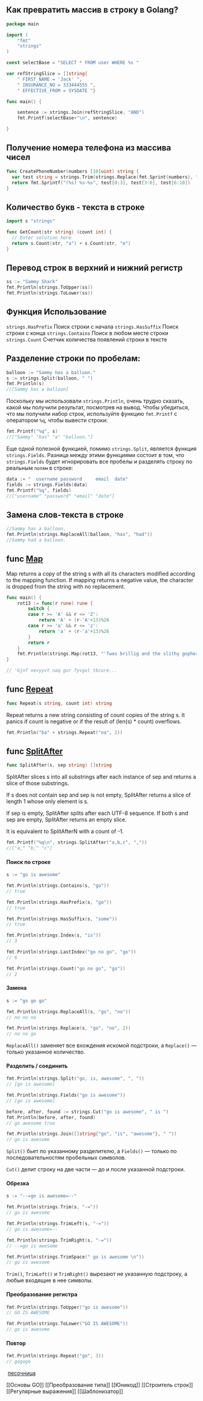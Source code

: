 ## Как превратить массив в строку в Golang?

```go
package main

import (
	"fmt"
	"strings"
)

const selectBase = "SELECT * FROM user WHERE %s "

var refStringSlice = []string{
	" FIRST_NAME = 'Jack' ",
	" INSURANCE_NO = 333444555 ",
	" EFFECTIVE_FROM = SYSDATE "}

func main() {

	sentence := strings.Join(refStringSlice, "AND")
	fmt.Printf(selectBase+"\n", sentence)

}
```

## Получение номера телефона из массива чисел

```go
func CreatePhoneNumber(numbers [10]uint) string {
  var test string = strings.Trim(strings.Replace(fmt.Sprint(numbers), " ", "", -1), "[]")
  return fmt.Sprintf("(%s) %s-%s", test[0:3], test[3:6], test[6:10])  
}
```

## Количество букв - текста в строке

```go
import s "strings"

func GetCount(str string) (count int) {
  // Enter solution here
  return s.Count(str, "a") + s.Count(str, "e")
}
```

## Перевод строк в верхний и нижний регистр

```go
ss := "Sammy Shark"
fmt.Println(strings.ToUpper(ss))  
fmt.Println(strings.ToLower(ss))
```


## Функция        Использование

`strings.HasPrefix`      Поиск строки с начала
`strings.HasSuffix`      Поиск строки с конца
`strings.Contains`        Поиск в любом месте строки
`strings.Count`             Счетчик количества появлений строки в тексте


## Разделение строки по пробелам:

```go
balloon := "Sammy has a balloon."
s := strings.Split(balloon, " ")
fmt.Println(s)
//[Sammy has a balloon]
```

Поскольку мы использовали `strings.Println`, очень трудно сказать, какой мы получили результат, посмотрев на вывод. Чтобы убедиться, что мы получили набор строк, используйте функцию `fmt.Printf` с оператором `%q`, чтобы вывести строки:

```go
fmt.Printf("%q", s)
//["Sammy" "has" "a" "balloon."]
```

Еще одной полезной функцией, помимо `strings.Split`, является функция `strings.Fields`. Разница между этими функциями состоит в том, что `strings.Fields` будет игнорировать все пробелы и разделять строку по реальным `полям` в строке:

```go
data := "  username password     email  date"
fields := strings.Fields(data)
fmt.Printf("%q", fields)
//["username" "password" "email" "date"]
```

## Замена слов-текста в строке

```go
//Sammy has a balloon.
fmt.Println(strings.ReplaceAll(balloon, "has", "had"))
//Sammy had a balloon.
```


## func [Map](https://cs.opensource.google/go/go/+/go1.19.3:src/strings/strings.go;l=465) 

Map returns a copy of the string s with all its characters modified according to the mapping function. If mapping returns a negative value, the character is dropped from the string with no replacement.

```go
func main() {
	rot13 := func(r rune) rune {
		switch {
		case r >= 'A' && r <= 'Z':
			return 'A' + (r-'A'+13)%26
		case r >= 'a' && r <= 'z':
			return 'a' + (r-'a'+13)%26
		}
		return r
	}
	fmt.Println(strings.Map(rot13, "'Twas brillig and the slithy gopher..."))
}

// 'Gjnf oevyyvt naq gur fyvgul tbcure...
```


## func [Repeat](https://cs.opensource.google/go/go/+/go1.19.3:src/strings/strings.go;l=528) 

```go
func Repeat(s string, count int) string
```
Repeat returns a new string consisting of count copies of the string s.
It panics if count is negative or if the result of (len(s) * count) overflows.

```go
fmt.Println("ba" + strings.Repeat("na", 2))
```

## func [SplitAfter](https://cs.opensource.google/go/go/+/go1.19.3:src/strings/strings.go;l=320) 

```go
func SplitAfter(s, sep string) []string
```

SplitAfter slices s into all substrings after each instance of sep and returns a slice of those substrings.

If s does not contain sep and sep is not empty, SplitAfter returns a slice of length 1 whose only element is s.

If sep is empty, SplitAfter splits after each UTF-8 sequence. If both s and sep are empty, SplitAfter returns an empty slice.

It is equivalent to SplitAfterN with a count of -1.

```go
fmt.Printf("%q\n", strings.SplitAfter("a,b,c", ","))
//["a," "b," "c"]
```




#### Поиск по строке

```go
s := "go is awesome"

fmt.Println(strings.Contains(s, "go"))
// true

fmt.Println(strings.HasPrefix(s, "go"))
// true

fmt.Println(strings.HasSuffix(s, "some"))
// true

fmt.Println(strings.Index(s, "is"))
// 3

fmt.Println(strings.LastIndex("go no go", "go"))
// 6

fmt.Println(strings.Count("go no go", "go"))
// 2
```

#### Замена

```go
s := "go go go"

fmt.Println(strings.ReplaceAll(s, "go", "no"))
// no no no

fmt.Println(strings.Replace(s, "go", "no", 2))
// no no go
```

`ReplaceAll()` заменяет все вхождения искомой подстроки, а `Replace()` — только указанное количество.

#### Разделить / соединить

```go
fmt.Println(strings.Split("go, is, awesome", ", "))
// [go is awesome]

fmt.Println(strings.Fields("go is awesome"))
// [go is awesome]

before, after, found := strings.Cut("go is awesome", " is ")
fmt.Println(before, after, found)
// go awesome true

fmt.Println(strings.Join([]string{"go", "is", "awesome"}, " "))
// go is awesome
```

`Split()` бьет по указанному разделителю, а `Fields()` — только по последовательностям пробельных символов.

`Cut()` делит строку на две части — до и после указанной подстроки.

#### Обрезка

```go
s := "--=go is awesome=--"

fmt.Println(strings.Trim(s, "-="))
// go is awesome

fmt.Println(strings.TrimLeft(s, "-="))
// go is awesome=--

fmt.Println(strings.TrimRight(s, "-="))
// --=go is awesome

fmt.Println(strings.TrimSpace(" go is awesome \n"))
// go is awesome
```

`Trim()`, `TrimLeft()` и `TrimRight()` вырезают не указанную подстроку, а любые входящие в нее символы.

#### Преобразование регистра

```go
fmt.Println(strings.ToUpper("go is awesome"))
// GO IS AWESOME

fmt.Println(strings.ToLower("GO IS AWESOME"))
// go is awesome
```

#### Повтор

```go
fmt.Println(strings.Repeat("go", 3))
// gogogo
```

 [песочница](https://go.dev/play/p/5uSqWt55B8D)


[[Основы GO]] [[Преобразование типа]] [[Юникод]] [[Строитель строк]] [[Регулярные выражения]] [[Шаблонизатор]]